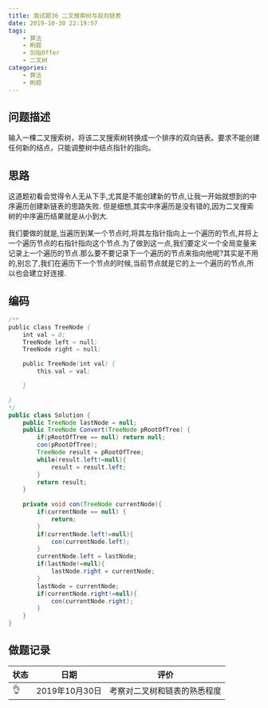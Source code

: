 ```yaml
---
title: 面试题36 二叉搜索树与双向链表
date: 2019-10-30 22:19:57
tags:
	- 算法
	- 刷题
	- 剑指Offer
	- 二叉树
categories:
	- 算法
	- 刷题
---
```


## 问题描述

 输入一棵二叉搜索树，将该二叉搜索树转换成一个排序的双向链表。要求不能创建任何新的结点，只能调整树中结点指针的指向。 

<!--more-->

## 思路

这道题初看会觉得令人无从下手,尤其是不能创建新的节点,让我一开始就想到的中序遍历创建新链表的思路失败. 但是细想,其实中序遍历是没有错的,因为二叉搜索树的中序遍历结果就是从小到大.

我们要做的就是,当遍历到某一个节点时,将其左指针指向上一个遍历的节点,并将上一个遍历节点的右指针指向这个节点.为了做到这一点,我们要定义一个全局变量来记录上一个遍历的节点.那么要不要记录下一个遍历的节点来指向他呢?其实是不用的,别忘了,我们在遍历下一个节点的时候,当前节点就是它的上一个遍历的节点,所以也会建立好连接.

## 编码

```java
/**
public class TreeNode {
    int val = 0;
    TreeNode left = null;
    TreeNode right = null;

    public TreeNode(int val) {
        this.val = val;

    }

}
*/
public class Solution {
    public TreeNode lastNode = null;
    public TreeNode Convert(TreeNode pRootOfTree) {
        if(pRootOfTree == null) return null;
        con(pRootOfTree);
        TreeNode result = pRootOfTree;
        while(result.left!=null){
            result = result.left;
        }
        return result;
    }
    
    private void con(TreeNode currentNode){
        if(currentNode == null) {
            return;
        }
        if(currentNode.left!=null){
            con(currentNode.left);
        }
        currentNode.left = lastNode;
        if(lastNode!=null){
            lastNode.right = currentNode;
        }
        lastNode = currentNode;
        if(currentNode.right!=null){
            con(currentNode.right);
        }
    }
}
```

## 做题记录



| 状态 | 日期           | 评价                         |
| ---- | -------------- | ---------------------------- |
| 👌    | 2019年10月30日 | 考察对二叉树和链表的熟悉程度 |